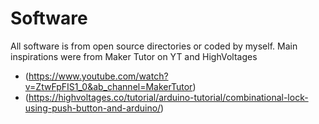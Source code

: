 # Software
All software is from open source directories or coded by myself. Main inspirations were from Maker Tutor on YT and HighVoltages
- (https://www.youtube.com/watch?v=ZtwFpFIS1_0&ab_channel=MakerTutor)
- (https://highvoltages.co/tutorial/arduino-tutorial/combinational-lock-using-push-button-and-arduino/)
